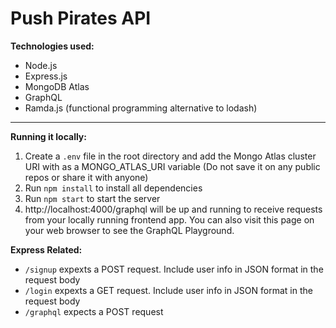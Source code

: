 # Push Pirates API

**Technologies used:**

- Node.js
- Express.js
- MongoDB Atlas
- GraphQL
- Ramda.js (functional programming alternative to lodash)

---

**Running it locally:**

1. Create a `.env` file in the root directory and add the Mongo Atlas cluster URI with as a MONGO_ATLAS_URI variable (Do not save it on any public repos or share it with anyone)
2. Run `npm install` to install all dependencies
3. Run `npm start` to start the server
4. http://localhost:4000/graphql will be up and running to receive requests from your locally running frontend app. You can also visit this page on your web browser to see the GraphQL Playground.

**Express Related:**

- `/signup` expexts a POST request. Include user info in JSON format in the request body
- `/login` expexts a GET request. Include user info in JSON format in the request body
- `/graphql` expects a POST request
